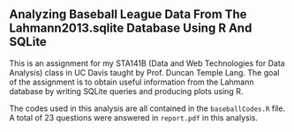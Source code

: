 ## Analyzing Baseball League Data From The Lahmann2013.sqlite Database Using R And SQLite

This is an assignment for my STA141B (Data and Web Technologies for Data Analysis) class in UC Davis taught by Prof. Duncan Temple Lang. The goal of the assignment is to obtain useful information from the Lahmann database by writing SQLite queries and producing plots using R.

The codes used in this analysis are all contained in the `baseballCodes.R` file. A total of 23 questions were answered in `report.pdf` in this analysis.